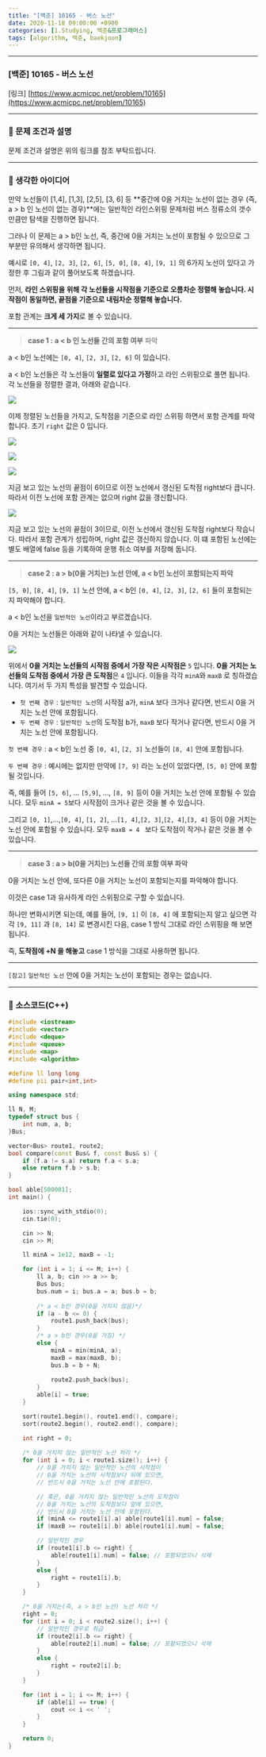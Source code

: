 ```yaml
---
title: "[백준] 10165 - 버스 노선"
date: 2020-11-18 09:00:00 +0900
categories: [1.Studying, 백준&프로그래머스]
tags: [algorithm, 백준, baekjoon]
---
```




------

### **[백준] 10165 - 버스 노선**

[링크] [https://www.acmicpc.net/problem/10165](https://www.acmicpc.net/problem/10165)

---

### **💎 문제 조건과 설명**

문제 조건과 설명은 위의 링크를 참조 부탁드립니다.

------



### **🚀 생각한 아이디어**

만약 노선들이 [1,4], [1,3], [2,5], [3, 6] 등 **중간에 0을 거치는 노선이 없는 경우 (즉, a > b 인 노선이 없는 경우)**에는 일반적인 라인스위핑 문제처럼 버스 정류소의 갯수만큼만 탐색을 진행하면 됩니다.

그러나 이 문제는 a > b인 노선, 즉, 중간에 0을 거치는 노선이 포함될 수 있으므로 그 부분만 유의해서 생각하면 됩니다.

예시로 `[0, 4]`, `[2, 3]`, `[2, 6]`, `[5, 0]`, `[8, 4]`, `[9, 1]` 의 6가지 노선이 있다고 가정한 후 그림과 같이 풀어보도록 하겠습니다.

먼저, **라인 스위핑을 위해 각 노선들을 시작점을 기준으로 오름차순 정렬해 놓습니다. 시작점이 동일하면, 끝점을 기준으로 내림차순 정렬해 놓습니다.**

포함 관계는 **크게 세 가지**로 볼 수 있습니다.

------



> **case 1 :** **a < b 인 노선들 간의 포함 여부** 파악

a < b인 노선에는 `[0, 4]`, `[2, 3]`, `[2, 6]` 이 있습니다.

a < b인 노선들은 각 노선들이 **일렬로 있다고 가정**하고 라인 스위핑으로 풀면 됩니다. 각 노선들을 정렬한 결과, 아래와 같습니다.

![](https://i.imgur.com/tTL5VzZ.png)

이제 정렬된 노선들을 가지고, 도착점을 기준으로 라인 스위핑 하면서 포함 관계를 파악합니다. 초기 `right` 값은 0 입니다.

![](https://i.imgur.com/JchWXof.png)

![](https://i.imgur.com/dAeORTc.png)

![](https://i.imgur.com/QHyAh5J.png)

지금 보고 있는 노선의 끝점이 6이므로 이전 노선에서 갱신된 도착점 right보다 큽니다. 따라서 이전 노선에 포함 관계는 없으며 right 값을 갱신합니다.



![](https://i.imgur.com/adAGckt.png)

지금 보고 있는 노선의 끝점이 3이므로, 이전 노선에서 갱신된 도착점 right보다 작습니다. 따라서 포함 관계가 성립하며, right 값은 갱신하지 않습니다. 이 떄 포함된 노선에는 별도 배열에 false 등을 기록하여 운행 취소 여부를 저장해 둡니다.

------



> **case 2 : a > b(0을 거치는) 노선 안에, a < b인 노선이 포함되는지 파악**

`[5, 0]`, `[8, 4]`, `[9, 1]` 노선 안에, a < b인  `[0, 4]`, `[2, 3]`, `[2, 6]` 들이 포함되는지 파악해야 합니다.

a < b인 노선을 `일반적인 노선`이라고 부르겠습니다.

0을 거치는 노선들은 아래와 같이 나타낼 수 있습니다.

![](https://i.imgur.com/9ozqwB7.png)

 위에서 **0을 거치는 노선들의 시작점 중에서** **가장 작은 시작점은** `5` 입니다.  **0을 거치는 노선들의 도착점 중에서** **가장 큰 도착점**은 `4` 입니다. 이들을 각각 `minA`와 `maxB` 로 칭하겠습니다. 여기서 두 가지 특성을 발견할 수 있습니다.

* `첫 번째 경우` : `일반적인 노선`의 시작점 a가, `minA` 보다 크거나 같다면, 반드시 0을 거치는 노선 안에 포함됩니다.
* `두 번째 경우` : `일반적인 노선`의 도착점 b가, `maxB` 보다 작거나 같다면, 반드시 0을 거치는 노선 안에 포함됩니다.

`첫 번째 경우` : a < b인 노선 중 `[0, 4]`, `[2, 3]` 노선들이 `[8, 4]` 안에 포함됩니다.

`두 번째 경우` : 예시에는 없지만 만약에 `[7, 9]` 라는 노선이 있었다면, `[5, 0]` 안에 포함될 것입니다.

즉, 예를 들어 `[5, 6]`, ... `[5,9]`, ..., `[8, 9]` 등이 0을 거치는 노선 안에 포함될 수 있습니다. 모두 `minA = 5`보다 시작점이 크거나 같은 것을 볼 수 있습니다.

그리고 `[0, 1]`,...,`[0, 4]`, `[1, 2]`, ...`[1, 4]`,`[2, 3]`,`[2, 4]`,`[3, 4]` 등이 0을 거치는 노선 안에 포함될 수 있습니다. 모두 `maxB = 4 ` 보다 도착점이 작거나 같은 것을 볼 수 있습니다.

------

> **case 3 : a > b(0을 거치는) 노선들 간의 포함 여부 파악**

0을 거치는 노선 안에, 또다른 0을 거치는 노선이 포함되는지를 파악해야 합니다.

이것은 case 1과 유사하게 라인 스위핑으로 구할 수 있습니다.

하나만 변화시키면 되는데, 예를 들어, `[9, 1]` 이 `[8, 4]` 에 포함되는지 알고 싶으면 각각 `[9, 11]` 과 `[8, 14]` 로 변경시킨 다음, case 1 방식 그대로 라인 스위핑을 해 보면 됩니다.

즉, **도착점에 +N 을 해놓고** case 1 방식을 그대로 사용하면 됩니다.

------

`[참고]` `일반적인 노선` 안에 0을 거치는 노선이 포함되는 경우는 없습니다.

------

### 📜 **소스코드(C++)** 

```c++
#include <iostream>
#include <vector>
#include <deque>
#include <queue>
#include <map>
#include <algorithm>

#define ll long long
#define pii pair<int,int>

using namespace std;

ll N, M;
typedef struct bus {
	int num, a, b;
}Bus;

vector<Bus> route1, route2;
bool compare(const Bus& f, const Bus& s) {
	if (f.a != s.a) return f.a < s.a;
	else return f.b > s.b;
}

bool able[500001];
int main() {

	ios::sync_with_stdio(0);
	cin.tie(0);

	cin >> N;
	cin >> M;

	ll minA = 1e12, maxB = -1;

	for (int i = 1; i <= M; i++) {
		ll a, b; cin >> a >> b;
		Bus bus;
		bus.num = i; bus.a = a; bus.b = b;
        
		/* a < b인 경우(0을 거치지 않음)*/
		if (a - b <= 0) {
			route1.push_back(bus);
		}
        /* a > b인 경우(0을 거침) */
		else {
			minA = min(minA, a);
			maxB = max(maxB, b);
			bus.b = b + N;
            
			route2.push_back(bus);
		}
		able[i] = true;
	}

	sort(route1.begin(), route1.end(), compare);
	sort(route2.begin(), route2.end(), compare);

	int right = 0;
    
    /* 0을 거치지 않는 일반적인 노선 처리 */
	for (int i = 0; i < route1.size(); i++) {
		// 0을 거치지 않는 일반적인 노선의 시작점이
		// 0을 거치는 노선의 시작점보다 뒤에 있으면,
		// 반드시 0을 거치는 노선 안에 포함된다.

		// 혹은, 0을 거치지 않는 일반적인 노선의 도착점이
		// 0을 거치는 노선의 도착점보다 앞에 있으면,
		// 반드시 0을 거치는 노선 안에 포함된다.
		if (minA <= route1[i].a) able[route1[i].num] = false;
		if (maxB >= route1[i].b) able[route1[i].num] = false;

		// 일반적인 경우
		if (route1[i].b <= right) {
			able[route1[i].num] = false; // 포함되었으니 삭제
		}
		else {
			right = route1[i].b;
		}
	}

	/* 0을 거치는(즉, a > b인 노선) 노선 처리 */
	right = 0;
	for (int i = 0; i < route2.size(); i++) {
		// 일반적인 경우로 취급
		if (route2[i].b <= right) {
			able[route2[i].num] = false; // 포함되었으니 삭제
		}
		else {
			right = route2[i].b;
		}
	}

	for (int i = 1; i <= M; i++) {
		if (able[i] == true) {
			cout << i << ' ';
		}
	}

	return 0;
}
```

